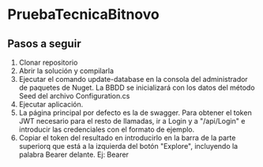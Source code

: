 # PruebaTecnicaBitnovo

## Pasos a seguir 

1. Clonar repositorio
2. Abrir la solución y compilarla
3. Ejecutar el comando update-database en la consola del administrador de paquetes de Nuget. La BBDD se inicializará con los datos del método Seed del archivo Configuration.cs
4. Ejecutar aplicación.
5. La página principal por defecto es la de swagger. Para obtener el token JWT necesario para el resto de llamadas, ir a Login y a "/api/Login" e introducir las credenciales con el formato de ejemplo.
6. Copiar el token del resultado en introducirlo en la barra de la parte superiorq que está a la izquierda del botón "Explore", incluyendo la palabra Bearer delante. Ej: Bearer <token>
